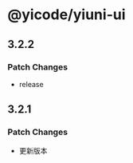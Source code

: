 # @yicode/yiuni-ui

## 3.2.2

### Patch Changes

-   release

## 3.2.1

### Patch Changes

-   更新版本
